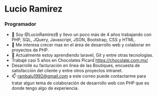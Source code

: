 # Lucio Ramirez
### Programador
- 👋 Soy @LucioRamirezB  y  llevo un poco más de 4 años trabajando con PHP, SQL, JQuery, Javascript, JSON, Bootstrap, CSS y HTML.
- 👀 Me interesa crecer mas en el área de desarrollo web y colaborar en proyectos de PHP.
- 🌱 Actualmente estoy aprendiendo  laravel,  Git y entre otras tecnologías.
- Trabajé casi 5 años en Chocolates Picard  https://chocolate.com.mx/
-  Desarrollé  su facturación en línea de las Boutiques,  encuesta de satisfacción del cliente y entre otros proyectos intranet.
- 📫 rambalu1992@gmail.com a este correo puede contactarme para tratar algun tema de colaboración de desarrollo web con PHP que es donde tengo algo de experiencia.

<!---
LucioRamirezB/LucioRamirezB is a ✨ special ✨ repository because its `README.md` (this file) appears on your GitHub profile.
You can click the Preview link to take a look at your changes.
--->
